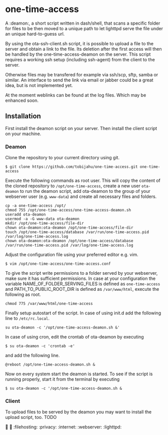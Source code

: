 # one-time-access
A :deamon:, a short script written in dash/shell, that scans a specific folder for files to be then moved to a unique path to let lighttpd serve the file under an unique hard-to-guess url. 

By using the ota-ssh-client.sh script, it is possible to upload a file to the server and obtain a link to the file. Its deletion after the first access will then be handled by the one-time-access-deamon on the server. This script requires a working ssh setup (including ssh-agent) from the client to the server.

Otherwise files may be transfered for example via ssh/scp, sftp, samba or similar. An interface to send the link via email or jabber could be a great idea, but is not implemented yet.

At the moment weblinks can be found at the log files. Which may be enhanced soon.

## Installation
First install the deamon script on your server. Then install the client script on your machine.

### Deamon
Clone the repository to your current directory using git.

```$ git clone https://github.com/tobijahu/one-time-access.git one-time-access```

Execute the following commands as root user. This will copy the content of the cloned repository to `/opt/one-time-access`, create a new user `ota-deamon` to run the deamon script, add ota-deamon to the group of your webserver user (e.g. `www-data`) and create all necessary files and folders. 

```
cp -a one-time-access /opt/
chmod 755 /opt/one-time-access/one-time-access-deamon.sh
useradd ota-deamon
usermod -a -G www-data ota-deamon
mkdir /opt/one-time-access/file-dir
chown ota-deamon:ota-deamon /opt/one-time-access/file-dir
touch /opt/one-time-access/database /var/run/one-time-access.pid /var/log/one-time-access.log
chown ota-deamon:ota-deamon /opt/one-time-access/database /var/run/one-time-access.pid /var/log/one-time-access.log
```

Adjust the configuration file using your preferred editor e.g. vim.

```$ vim /opt/one-time-access/one-time-access.conf```

To give the script write permissions to a folder served by your webserver, make sure it has sufficient permissions. In case at your configuration the variable NAME_OF_FOLDER_SERVING_FILES is defined as `one-time-access` and PATH_TO_PUBLIC_ROOT_DIR is defined as `/var/www/html`, execute the following as root.

```chmod 775 /var/www/html/one-time-access```

Finally setup autostart of the script. In case of using init.d add the following line to `/etc/rc.local`.

```su ota-deamon -c '/opt/one-time-access-deamon.sh &'```

In case of using cron, edit the crontab of ota-deamon by executing 

```$ su ota-deamon -c 'crontab -e'```

and add the following line.

```@reboot /opt/one-time-access-deamon.sh &```

Now on every system start the deamon is started. To see if the script is running properly, start it from the terminal by executing

```$ su ota-deamon -c '/opt/one-time-access-deamon.sh &```

### Client
To upload files to be served by the deamon you may want to install the upload script, too.
TODO


:shell: :dash: :filehosting: :privacy: :internet: :webserver: :lighttpd:
